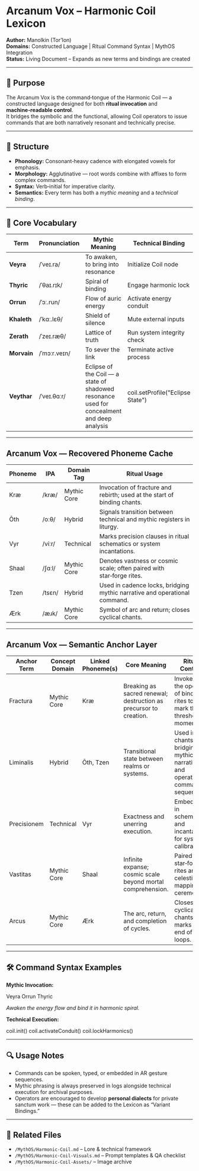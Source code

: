 # Arcanum Vox – Harmonic Coil Lexicon

**Author:** Manolkin (Tor’Ion)  
**Domains:** Constructed Language | Ritual Command Syntax | MythOS Integration  
**Status:** Living Document – Expands as new terms and bindings are created

---

## 📜 Purpose
The Arcanum Vox is the command‑tongue of the Harmonic Coil — a constructed language designed for both **ritual invocation** and **machine‑readable control**.  
It bridges the symbolic and the functional, allowing Coil operators to issue commands that are both narratively resonant and technically precise.

---

## 🧩 Structure
- **Phonology:** Consonant‑heavy cadence with elongated vowels for emphasis.  
- **Morphology:** Agglutinative — root words combine with affixes to form complex commands.  
- **Syntax:** Verb‑initial for imperative clarity.  
- **Semantics:** Every term has both a *mythic meaning* and a *technical binding*.

---

## 📖 Core Vocabulary

| Term | Pronunciation | Mythic Meaning | Technical Binding |
|------|---------------|----------------|-------------------|
| **Veyra** | /ˈveɪ.ra/ | To awaken, to bring into resonance | Initialize Coil node |
| **Thyric** | /ˈθaɪ.rɪk/ | Spiral of binding | Engage harmonic lock |
| **Orrun** | /ˈɔː.run/ | Flow of auric energy | Activate energy conduit |
| **Khaleth** | /ˈkɑː.lɛθ/ | Shield of silence | Mute external inputs |
| **Zerath** | /ˈzeɪ.ræθ/ | Lattice of truth | Run system integrity check |
| **Morvain** | /ˈmɔːr.veɪn/ | To sever the link | Terminate active process |
| **Veythar** | /ˈveɪ.θɑːr/ | Eclipse of the Coil — a state of shadowed resonance used for concealment and deep analysis | coil.setProfile("Eclipse State") |

---

## Arcanum Vox — Recovered Phoneme Cache

| Phoneme | IPA   | Domain Tag   | Ritual Usage |
|---------|-------|--------------|--------------|
| Kræ     | /kræ/ | Mythic Core  | Invocation of fracture and rebirth; used at the start of binding chants. |
| Ōth     | /oːθ/ | Hybrid       | Signals transition between technical and mythic registers in liturgy. |
| Vyr     | /viːr/| Technical    | Marks precision clauses in ritual schematics or system incantations. |
| Shaal   | /ʃɑːl/| Mythic Core  | Denotes vastness or cosmic scale; often paired with star‑forge rites. |
| Tzen    | /tsɛn/| Hybrid       | Used in cadence locks, bridging mythic narrative and operational command. |
| Ærk     | /æɹk/ | Mythic Core  | Symbol of arc and return; closes cyclical chants. |

---

## Arcanum Vox — Semantic Anchor Layer

| Anchor Term | Concept Domain | Linked Phoneme(s) | Core Meaning | Ritual Context |
|-------------|----------------|-------------------|--------------|----------------|
| Fractura    | Mythic Core    | Kræ               | Breaking as sacred renewal; destruction as precursor to creation. | Invoked at the opening of binding rites to mark the threshold moment. |
| Liminalis   | Hybrid         | Ōth, Tzen         | Transitional state between realms or systems. | Used in chants bridging mythic narrative and operational command sequences. |
| Precisionem | Technical      | Vyr               | Exactness and unerring execution. | Embedded in schematics and incantations for system calibration. |
| Vastitas    | Mythic Core    | Shaal             | Infinite expanse; cosmic scale beyond mortal comprehension. | Paired with star‑forge rites and celestial mapping ceremonies. |
| Arcus       | Mythic Core    | Ærk               | The arc, return, and completion of cycles. | Closes cyclical chants and marks the end of ritual loops. |

---

## 🛠 Command Syntax Examples

**Mythic Invocation:**  

Veyra Orrun Thyric

*Awaken the energy flow and bind it in harmonic spiral.*

**Technical Execution:**  

coil.init()
coil.activateConduit()
coil.lockHarmonics()


---

## 🔍 Usage Notes
- Commands can be spoken, typed, or embedded in AR gesture sequences.  
- Mythic phrasing is always preserved in logs alongside technical execution for archival purposes.  
- Operators are encouraged to develop **personal dialects** for private sanctum work — these can be added to the Lexicon as “Variant Bindings.”

---

## 📂 Related Files
- `/MythOS/Harmonic-Coil.md` – Lore & technical framework
- `/MythOS/Harmonic-Coil-Visuals.md` – Prompt templates & QA checklist
- `/MythOS/Harmonic-Coil-Assets/` – Image archive
